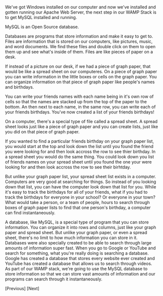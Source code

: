 We've got Windows installed on our computer and now we've installed and gotten running our Apache Web Server, the next step in our WAMP Stack is to get MySQL installed and running.

MySQL is an Open Source database.

Databases are programs that store information and make it easy to get to.  Files are information that is stored on our computers, like pictures, music, and word documents.  We find these files and double click on them to open them up and see what's inside of them.  Files are like pieces of paper on a desk.

If instead of a picture on our desk, if we had a piece of graph paper, that would be like a spread sheet on our computeres.  On a piece of graph paper you can write information in the little boxes or cells on the graph paper.  You can organize information on that piece of graph paper like people's names and birthdays.

You can write your friends names with each name being in it's own row of cells so that the names are stacked up from the top of the paper to the bottom.  An then next to each name, in the same row, you can write each of your friends birthdays.  You've now created a list of your friends birthdays!

On a computer, there's a special type of file called a spread sheet.  A spread sheet looks just like a piece of graph paper and you can create lists, just like you did on that piece of graph paper.

If you wanted to find a particular friends birthday on your graph paper list, you would start at the top and look down the list until you found the friend you were looking for and then look accross the row to see thier birthday.  In a spread sheet you would do the same thing.  You could look down you list of friends names on your spread sheet until you found the one your were looking for and then look accross the row to see their birhtday.

But unlike your graph paper list, your spread sheet list exists in a computer.  Computers are very good at searching for things.  So instead of you looking down that list, you can have the computer look down that list for you.  While it's easy to track the birthdays for all of your friends, what if you had to track the birthdays for everyone in your school?  Or everyone in your town?  What would take a person, or a team of people, hours to search through boxes of graph paper lists to find that one person's birthday, a computer can find instantaneously.

A database, like MySQL, is a special type of program that you can store information.  You can organize it into rows and columns, just like your graph paper and spread sheet.  But unlike your graph paper, or even a spread sheet, there's no limit to how much information you can store in it.  Databases were also specially created to be able to search through large amounts of information super fast.  When you go to Google or YouTube and search for something, what you're really doing is searching a database.  Google has created a database that stores every website ever created and YouTube has created a database that allows us to search through videos.  As part of our WAMP stack, we're going to use the MySQL database to store information so that we can store vast amounts of information and our programs can search through it instantaneously.

[Previous] [Next]

